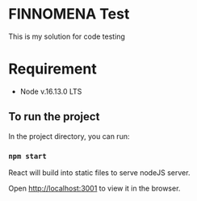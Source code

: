 # FINNOMENA Test
This is my solution for code testing

# Requirement

* Node v.16.13.0 LTS

## To run the project

In the project directory, you can run:

### `npm start`

React will build into static files to serve nodeJS server.

Open [http://localhost:3001](http://localhost:3001) to view it in the browser.
